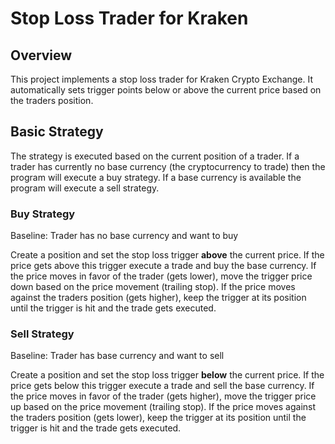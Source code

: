 # Stop Loss Trader for Kraken
## Overview
This project implements a stop loss trader for Kraken Crypto Exchange. 
It automatically sets trigger points below or above the current price based on the traders position.
## Basic Strategy
The strategy is executed based on the current position of a trader. 
If a trader has currently no base currency (the cryptocurrency to trade) then the program will execute a buy strategy. 
If a base currency is available the program will execute a sell strategy.
### Buy Strategy
Baseline: Trader has no base currency and want to buy

Create a position and set the stop loss trigger **above** the current price. If the price gets above this trigger execute a trade and buy the base currency.
If the price moves in favor of the trader (gets lower), move the trigger price down based on the price movement (trailing stop).
If the price moves against the traders position (gets higher), keep the trigger at its position until the trigger is hit and the trade gets executed.

### Sell Strategy
Baseline: Trader has base currency and want to sell

Create a position and set the stop loss trigger **below** the current price. If the price gets below this trigger execute a trade and sell the base currency.
If the price moves in favor of the trader (gets higher), move the trigger price up based on the price movement (trailing stop).
If the price moves against the traders position (gets lower), keep the trigger at its position until the trigger is hit and the trade gets executed.
